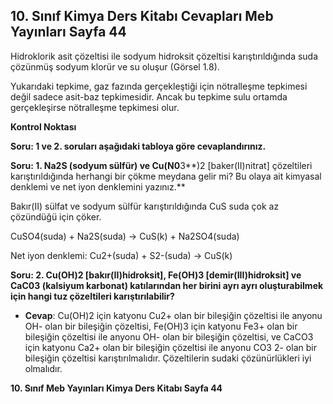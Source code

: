 ## 10. Sınıf Kimya Ders Kitabı Cevapları Meb Yayınları Sayfa 44

Hidroklorik asit çözeltisi ile sodyum hidroksit çözeltisi karıştırıldığında suda çözünmüş sodyum klorür ve su oluşur (Görsel 1.8).

Yukarıdaki tepkime, gaz fazında gerçekleştiği için nötralleşme tepkimesi değil sadece asit-baz tepkimesidir. Ancak bu tepkime sulu ortamda gerçekleşirse nötralleşme tepkimesi olur.

**Kontrol Noktası**

**Soru: 1 ve 2. soruları aşağıdaki tabloya göre cevaplandırınız.**

**Soru: 1. Na2S (sodyum sülfür) ve Cu(N0**3**)2 [baker(II)nitrat] çözeltileri karıştırıldığında herhangi bir çökme meydana gelir mi? Bu olaya ait kimyasal denklemi ve net iyon denklemini yazınız.**

Bakır(II) sülfat ve sodyum sülfür karıştırıldığında CuS suda çok az çözündüğü için çöker.

CuSO4(suda) + Na2S(suda) → CuS(k) + Na2SO4(suda)

Net iyon denklemi: Cu2+(suda) + S2-(suda) → CuS(k)

**Soru: 2. Cu(OH)2 [bakır(II)hidroksit], Fe(OH)3 [demir(III)hidroksit] ve CaC03 (kalsiyum karbonat) katılarından her birini ayrı ayrı oluşturabilmek için hangi tuz çözeltileri karıştırılabilir?**

* **Cevap**: Cu(OH)2 için katyonu Cu2+ olan bir bileşiğin çözeltisi ile anyonu OH- olan bir bileşiğin çözeltisi, Fe(OH)3 için katyonu Fe3+ olan bir bileşiğin çözeltisi ile anyonu OH- olan bir bileşiğin çözeltisi, ve CaCO3 için katyonu Ca2+ olan bir bileşiğin çözeltisi ile anyonu CO3 2- olan bir bileşiğin çözeltisi karıştırılmalıdır. Çözeltilerin sudaki çözünürlükleri iyi olmalıdır.

**10. Sınıf Meb Yayınları Kimya Ders Kitabı Sayfa 44**